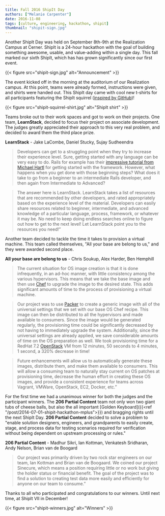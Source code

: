 ```yaml
---
title: Fall 2016 ShipIt Day
authors: ["Melanie Carpenter"]
date: 2016-11-08
tags: [culture, engineering, hackathon, shipit]
thumbnail: "shipit-sign.jpg"
---
```


Another ShipIt Day was held on September 8th-9th at the Realization Campus at Cerner. ShipIt is a
24-hour hackathon with the goal of building something awesome, usable, and value-adding within a
single day. This fall marked our sixth ShipIt, which has has grown significantly since our first
event.

{{< figure src="shipit-sign.jpg" alt="Announcement" >}}

The event kicked off in the morning at the auditorium of our Realization campus. At this point,
teams were already formed, instructions were given, and shirts were handed out. This ShipIt day came
with cool new t-shirts for all participants featuring the ShipIt squirrel ([inspired by GitHub](https://www.quora.com/GitHub-What-is-the-significance-of-the-Ship-It-squirrel))!

{{< figure src="shipit-squirrel-shirt.jpg" alt="ShipIt shirt" >}}

Teams broke out to their work spaces and got to work on their projects. One team, **LearnStack**,
decided to focus their project on associate development. The judges greatly appreciated their
approach to this very real problem, and decided to award them the third place prize.
 
**LearnStack** - Jake LaCombe, Daniel Stucky, Sujay Sudheendra
 
> Developers can get to a struggling point when they try to increase their experience level. Sure,
getting started with any language can be very easy to do. Rails for example has their 
[impressive tutorial from Michael Hartl](https://www.railstutorial.org/) for getting started 
with the framework. However, what happens when you
get done with those beginning steps? What does it take to go from a beginner to an intermediate
Rails developer, and then again from Intermediate to Advanced?

> The answer here is LearnStack. LearnStack takes a list of resources that are recommended by other
developers, and rated appropriately based on the experience level of the material. Developers can
easily share resources related to beginner, intermediate, and advanced knowledge of a particular
language, process, framework, or whatever it may be. No need to keep doing endless searches online
to figure out how to get to the next level! Let LearnStack point you to the resources you need!”
 
Another team decided to tackle the time it takes to provision a virtual machine. This team called
themselves, "All your base are belong to us," and they were awarded second place.
 
**All your base are belong to us** - Chris Soukup, Alex Harder, Ben Hemphill
 
> The current situation for OS image creation is that it is done infrequently, in an ad-hoc manner,
with little consistency among the various hypervisors. This means that we take the base image and
then use [Chef](https://www.chef.io/) to upgrade the image to the desired state. This adds significant 
amounts of time to the process of provisioning a virtual machine.

> Our project was to use [Packer](https://www.packer.io/) to create a generic image with all of the 
universal settings that we set with our base OS Chef recipe. This image can then be distributed to all 
the hypervisors and made available to consumers. Since the image would be generated regularly, the 
provisioning time could be significantly decreased by not having to immediately upgrade the system. Additionally, 
since the universal settings are already applied, we save considerable amounts of time on the OS preparation
as well. We took provisioning time for a RedHat 7.2 [OpenStack](https://www.openstack.org/) VM from 12 minutes, 
50 seconds to 4 minutes, 1 second, a 320% decrease in time!

> Future enhancements will allow us to automatically generate these images, distribute them, and make
them available to consumers. This will allow a consuming team to naturally stay current on OS
patches at provisioning time, decrease the human effort in creating these OS images, and provide a
consistent experience for teams across Vagrant, VMWare, OpenStack, EC2, Docker, etc.”

For the first time we had a unanimous winner for both the judges and the participant winners. The
**206 Partial Content** team not only won two giant tubs of cheese balls, but also the all important
[Golden Keyboard]({{<ref "/post/2014-07-01-shipit-hackathon-mplus">}}) and bragging rights 
until the next ShipIt Day. **206 Partial Content** decided to solve a problem to "enable solution designers, 
engineers, and grandparents to easily create, stage, and process data for testing scenarios required for 
verification without being dependent on upstream processing or rules."

**206 Partial Content** - Madhur Sikri, Ian Kottman, Venkatesh Sridharan, Andy Nelson, Brian van de
Boogard

> Our project was primarily driven by two rock star engineers on our team, Ian Kottman and Brian van
de Boogaard. We coined our project Sinecure, which means a position requiring little or no work but
giving the holder status or financial benefit. The goal of the project was to find a solution to
creating test data more easily and efficiently for anyone on our team to consume.”

Thanks to all who participated and congratulations to our winners. Until next time, at ShipIt VII in
December!

{{< figure src="shipit-winners.jpg" alt="Winners" >}}
